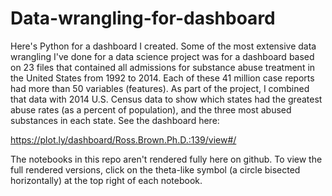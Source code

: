 # Data-wrangling-for-dashboard
Here's Python for a dashboard I created.
Some of the most extensive data wrangling I've done for a data science project was for a dashboard based on 23 files that contained all admissions for substance abuse treatment in the United States from 1992 to 2014. Each of these 41 million case reports had more than 50 variables (features). As part of the project, I combined that data with 2014 U.S. Census data to show which states had the greatest abuse rates (as a percent of population), and the three most abused substances in each state. See the dashboard here:

https://plot.ly/dashboard/Ross.Brown.Ph.D.:139/view#/

The notebooks in this repo aren't rendered fully here on github. To view the full rendered versions, click on the theta-like symbol (a circle bisected horizontally) at the top right of each notebook. 
